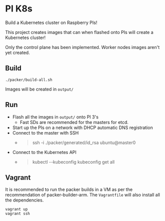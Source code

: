 # PI K8s

Build a Kubernetes cluster on Raspberry PIs!

This project creates images that can when flashed onto PIs will create a Kubernetes cluster!

Only the control plane has been implemented. Worker nodes images aren't yet created.

## Build

```
./packer/build-all.sh
```

Images will be created in `output/`

## Run

- Flash all the images in `output/` onto PI 3's
    - Fast SDs are recommended for the masters for etcd.
- Start up the PIs on a network with DHCP automatic DNS registration
- Connect to the master with SSH
    - > ssh -i ./packer/generated/id_rsa ubuntu@master0
- Connect to the Kubernetes API
    - > kubectl --kubeconfig kubeconfig get all

## Vagrant

It is recommended to run the packer builds in a VM as per the recommendation of packer-builder-arm.
The `Vagrantfile` will also install all the dependencies.

```
vagrant up
vagrant ssh
```
